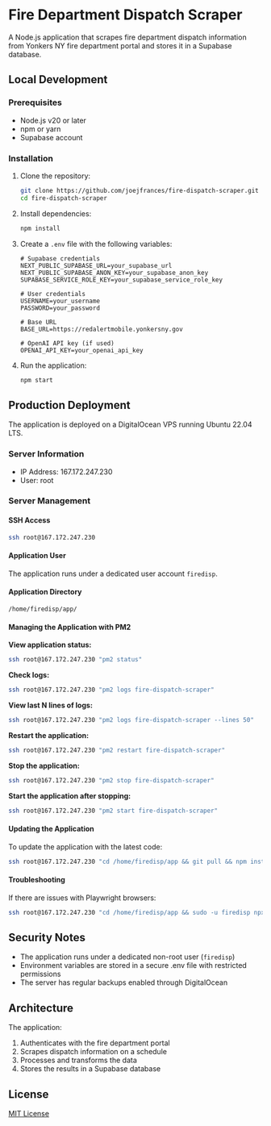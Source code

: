 # Fire Department Dispatch Scraper

A Node.js application that scrapes fire department dispatch information from Yonkers NY fire department portal and stores it in a Supabase database.

## Local Development

### Prerequisites
- Node.js v20 or later
- npm or yarn
- Supabase account

### Installation
1. Clone the repository:
   ```bash
   git clone https://github.com/joejfrances/fire-dispatch-scraper.git
   cd fire-dispatch-scraper
   ```

2. Install dependencies:
   ```bash
   npm install
   ```

3. Create a `.env` file with the following variables:
   ```
   # Supabase credentials
   NEXT_PUBLIC_SUPABASE_URL=your_supabase_url
   NEXT_PUBLIC_SUPABASE_ANON_KEY=your_supabase_anon_key
   SUPABASE_SERVICE_ROLE_KEY=your_supabase_service_role_key

   # User credentials
   USERNAME=your_username
   PASSWORD=your_password

   # Base URL
   BASE_URL=https://redalertmobile.yonkersny.gov

   # OpenAI API key (if used)
   OPENAI_API_KEY=your_openai_api_key
   ```

4. Run the application:
   ```bash
   npm start
   ```

## Production Deployment

The application is deployed on a DigitalOcean VPS running Ubuntu 22.04 LTS.

### Server Information
- IP Address: 167.172.247.230
- User: root

### Server Management

#### SSH Access
```bash
ssh root@167.172.247.230
```

#### Application User
The application runs under a dedicated user account `firedisp`.

#### Application Directory
```
/home/firedisp/app/
```

#### Managing the Application with PM2

**View application status:**
```bash
ssh root@167.172.247.230 "pm2 status"
```

**Check logs:**
```bash
ssh root@167.172.247.230 "pm2 logs fire-dispatch-scraper"
```

**View last N lines of logs:**
```bash
ssh root@167.172.247.230 "pm2 logs fire-dispatch-scraper --lines 50"
```

**Restart the application:**
```bash
ssh root@167.172.247.230 "pm2 restart fire-dispatch-scraper"
```

**Stop the application:**
```bash
ssh root@167.172.247.230 "pm2 stop fire-dispatch-scraper"
```

**Start the application after stopping:**
```bash
ssh root@167.172.247.230 "pm2 start fire-dispatch-scraper"
```

#### Updating the Application

To update the application with the latest code:

```bash
ssh root@167.172.247.230 "cd /home/firedisp/app && git pull && npm install && pm2 restart fire-dispatch-scraper"
```

#### Troubleshooting

If there are issues with Playwright browsers:

```bash
ssh root@167.172.247.230 "cd /home/firedisp/app && sudo -u firedisp npx playwright install chromium"
```

## Security Notes

- The application runs under a dedicated non-root user (`firedisp`)
- Environment variables are stored in a secure .env file with restricted permissions
- The server has regular backups enabled through DigitalOcean

## Architecture

The application:
1. Authenticates with the fire department portal
2. Scrapes dispatch information on a schedule
3. Processes and transforms the data
4. Stores the results in a Supabase database

## License

[MIT License](LICENSE) 